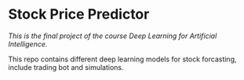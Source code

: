 # Stock Price Predictor

*This is the final project of the course Deep Learning for Artificial Intelligence.*

This repo contains different deep learning models for stock forcasting, include trading bot and simulations.

